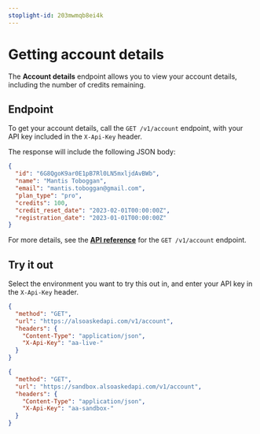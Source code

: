 ```yaml
---
stoplight-id: 203mwmqb8ei4k
---
```


# Getting account details

The **Account details** endpoint allows you to view your account details, including the number of credits remaining.

## Endpoint

To get your account details, call the `GET /v1/account` endpoint, with your API key included in the `X-Api-Key` header.

The response will include the following JSON body:

```json
{
  "id": "6G8QgoK9ar0E1pB7Rl0LN5mxljdAvBWb",
  "name": "Mantis Toboggan",
  "email": "mantis.toboggan@gmail.com",
  "plan_type": "pro",
  "credits": 100,
  "credit_reset_date": "2023-02-01T00:00:00Z",
  "registration_date": "2023-01-01T00:00:00Z"
}
```

For more details, see the [**API reference**](/docs/also-asked/b3b98451f0ae2-get-account-information) for the `GET /v1/account` endpoint.

## Try it out

Select the environment you want to try this out in, and enter your API key in the `X-Api-Key` header.

<!--
type: tab
title: Live
-->

```json http
{
  "method": "GET",
  "url": "https://alsoaskedapi.com/v1/account",
  "headers": {
    "Content-Type": "application/json",
    "X-Api-Key": "aa-live-"
  }
}
```

<!--
type: tab
title: Sandbox
-->

```json http
{
  "method": "GET",
  "url": "https://sandbox.alsoaskedapi.com/v1/account",
  "headers": {
    "Content-Type": "application/json",
    "X-Api-Key": "aa-sandbox-"
  }
}
```

<!-- type: tab-end -->
